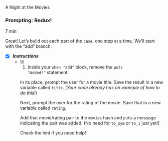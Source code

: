 A Night at the Movies

### Prompting: Redux!

7 min

Great! Let’s build out each part of the `case`, one step at a time. We’ll start with the “add” branch.

- [x] ***Instructions***
    - [x] 1. Inside your `when "add"` block, remove the `puts "Added!"` statement.
	    
	    In its place, prompt the user for a movie title. Save the result in a new variable called `title`. (_Your code already has an example of how to do this!_)
	    
	    Next, prompt the user for the rating of the movie. Save that in a new variable called `rating`.
	    
	    Add that movie/rating pair to the `movies` hash and `puts` a message indicating the pair was added. (No need for `to_sym` or `to_i` just yet!)
	    
	    Check the hint if you need help!